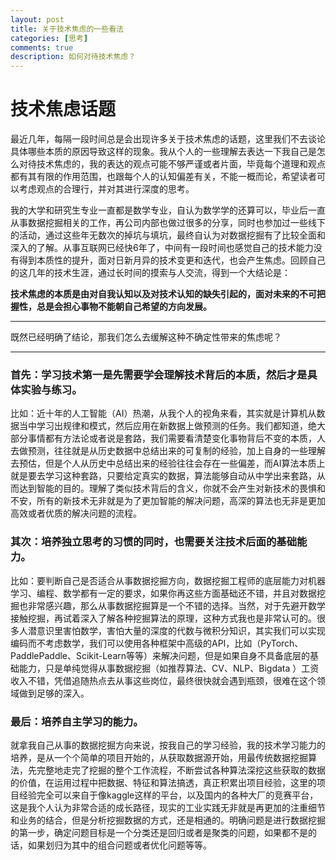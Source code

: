 ```yaml
---
layout: post
title: 关于技术焦虑的一些看法
categories: [思考]
comments: true
description: 如何对待技术焦虑？
---
```

# 技术焦虑话题
最近几年，每隔一段时间总是会出现许多关于技术焦虑的话题，这里我们不去谈论具体哪些本质的原因导致这样的现象。我从个人的一些理解去表达一下我自己是怎么对待技术焦虑的，我的表达的观点可能不够严谨或者片面，毕竟每个道理和观点都有其有限的作用范围，也跟每个人的认知偏差有关，不能一概而论，希望读者可以考虑观点的合理行，并对其进行深度的思考。

我的大学和研究生专业一直都是数学专业，自认为数学学的还算可以，毕业后一直从事数据挖掘相关的工作，再公司内部也做过很多的分享，同时也参加过一些线下的活动，通过这些年无数次的掉坑与填坑，最终自认为对数据挖掘有了比较全面和深入的了解。从事互联网已经快6年了，中间有一段时间也感觉自己的技术能力没有得到本质性的提升，面对日新月异的技术变更和迭代，也会产生焦虑。回顾自己的这几年的技术生涯，通过长时间的摸索与人交流，得到一个大结论是：

**技术焦虑的本质是由对自我认知以及对技术认知的缺失引起的，面对未来的不可把握性，总是会担心事物不能朝自己希望的方向发展。**

---
既然已经明确了结论，那我们怎么去缓解这种不确定性带来的焦虑呢？

---

### 首先：学习技术第一是先需要学会理解技术背后的本质，然后才是具体实验与练习。
比如：近十年的人工智能（AI）热潮，从我个人的视角来看，其实就是计算机从数据当中学习出规律和模式，然后应用在新数据上做预测的任务。我们都知道，绝大部分事情都有方法论或者说是套路，我们需要看清楚变化事物背后不变的本质，人去做预测，往往就是从历史数据中总结出来的可复制的经验，加上自身的一些理解去预估，但是个人从历史中总结出来的经验往往会存在一些偏差，而AI算法本质上就是要去学习这种套路，只要给定真实的数据，算法能够自动从中学出来套路，从而达到智能的目的。理解了类似技术背后的含义，你就不会产生对新技术的畏惧和不安，所有的新技术无非就是为了更加智能的解决问题，高深的算法也无非是更加高效或者优质的解决问题的流程。


### 其次：培养独立思考的习惯的同时，也需要关注技术后面的基础能力。
比如：要判断自己是否适合从事数据挖掘方向，数据挖掘工程师的底层能力对机器学习、编程、数学都有一定的要求，如果你再这些方面基础还不错，并且对数据挖掘也非常感兴趣，那么从事数据挖掘算是一个不错的选择。当然，对于先避开数学接触挖掘，再试着深入了解各种挖掘算法的原理，这种方式我也是非常认可的。很多人潜意识里害怕数学，害怕大量的深度的代数与微积分知识，其实我们可以实现编码而不考虑数学，我们可以使用各种框架中高级的API，比如（PyTorch、PaddlePaddle、Scikit-Learn等等）来解决问题，但是如果自身不具备底层的基础能力，只是单纯觉得从事数据挖掘（如推荐算法、CV、NLP、Bigdata ）工资收入不错，凭借追随热点去从事这些岗位，最终很快就会遇到瓶颈，很难在这个领域做到足够的深入。

### 最后：培养自主学习的能力。
就拿我自己从事的数据挖掘方向来说，按我自己的学习经验，我的技术学习能力的培养，是从一个个简单的项目开始的，从获取数据源开始，用最传统数据挖掘算法，先完整地走完了挖掘的整个工作流程，不断尝试各种算法深挖这些获取的数据的价值，在运用过程中把数据、特征和算法搞透，真正积累出项目经验，这里的项目经验完全可以来自于像kaggle这样的平台，以及国内的各种大厂的竞赛平台，这是我个人认为非常合适的成长路径，现实的工业实践无非就是再更加的注重细节和业务的结合，但是分析挖掘数据的方式，还是相通的。明确问题是进行数据挖掘的第一步，确定问题目标是一个分类还是回归或者是聚类的问题，如果都不是的话，如果划归为其中的组合问题或者优化问题等等。